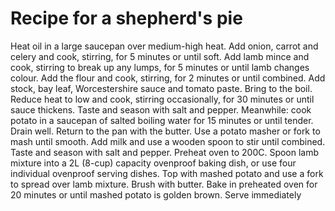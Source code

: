 # Recipe for a shepherd's pie

Heat oil in a large saucepan over medium-high heat. 
Add onion, carrot and celery and cook, stirring, for 5 minutes or until soft. Add lamb mince and cook, stirring to break up any lumps, for 5 minutes or until lamb changes colour.
Add the flour and cook, stirring, for 2 minutes or until combined. Add stock, bay leaf, Worcestershire sauce and tomato paste.
Bring to the boil. Reduce heat to low and cook, stirring occasionally, for 30 minutes or until sauce thickens. Taste and season with salt and pepper.
Meanwhile: cook potato in a saucepan of salted boiling water for 15 minutes or until tender. Drain well. Return to the pan with the butter. Use a potato masher or fork to mash until smooth. 
Add milk and use a wooden spoon to stir until combined. Taste and season with salt and pepper.
Preheat oven to 200C. Spoon lamb mixture into a 2L (8-cup) capacity ovenproof baking dish, or use four individual ovenproof serving dishes. 
Top with mashed potato and use a fork to spread over lamb mixture. Brush with butter. Bake in preheated oven for 20 minutes or until mashed potato is golden brown. Serve immediately
